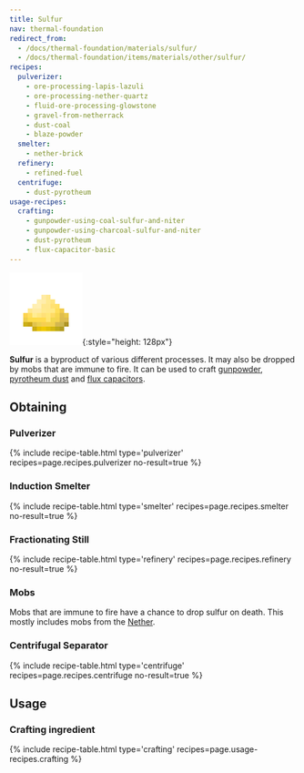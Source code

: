 ```yaml
---
title: Sulfur
nav: thermal-foundation
redirect_from:
  - /docs/thermal-foundation/materials/sulfur/
  - /docs/thermal-foundation/items/materials/other/sulfur/
recipes:
  pulverizer:
    - ore-processing-lapis-lazuli
    - ore-processing-nether-quartz
    - fluid-ore-processing-glowstone
    - gravel-from-netherrack
    - dust-coal
    - blaze-powder
  smelter:
    - nether-brick
  refinery:
    - refined-fuel
  centrifuge:
    - dust-pyrotheum
usage-recipes:
  crafting:
    - gunpowder-using-coal-sulfur-and-niter
    - gunpowder-using-charcoal-sulfur-and-niter
    - dust-pyrotheum
    - flux-capacitor-basic
---
```


![Sulfur](/assets/images/thermal-foundation/sulfur.png){:style="height: 128px"}


**Sulfur** is a byproduct of various different processes. It may also be dropped
by mobs that are immune to fire. It can be used to craft
[gunpowder](https://minecraft.gamepedia.com/Gunpowder), [pyrotheum
dust](/docs/pyrotheum-dust/) and [flux capacitors](/docs/flux-capacitor/).


Obtaining
---------

### Pulverizer
{% include recipe-table.html type='pulverizer' recipes=page.recipes.pulverizer no-result=true %}

### Induction Smelter
{% include recipe-table.html type='smelter' recipes=page.recipes.smelter no-result=true %}

### Fractionating Still
{% include recipe-table.html type='refinery' recipes=page.recipes.refinery no-result=true %}

### Mobs
Mobs that are immune to fire have a chance to drop sulfur on death. This mostly
includes mobs from the [Nether](https://minecraft.gamepedia.com/The_Nether).

### Centrifugal Separator
{% include recipe-table.html type='centrifuge' recipes=page.recipes.centrifuge no-result=true %}


Usage
-----

### Crafting ingredient
{% include recipe-table.html type='crafting' recipes=page.usage-recipes.crafting %}
